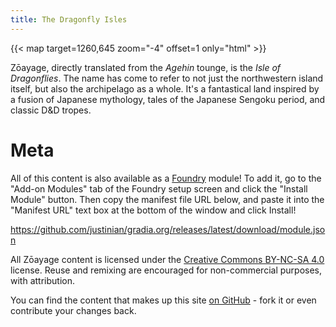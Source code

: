 ```yaml
---
title: The Dragonfly Isles
---
```


{{< map target=1260,645 zoom="-4" offset=1 only="html" >}}

Zōayage, directly translated from the _Agehin_ tounge, is the _Isle of
Dragonflies_. The name has come to refer to not just the northwestern island
itself, but also the archipelago as a whole. It's a fantastical land inspired
by a fusion of Japanese mythology, tales of the Japanese Sengoku period, and
classic D&D tropes.

# Meta

All of this content is also available as a [Foundry][] module! To add it, go to the
"Add-on Modules" tab of the Foundry setup screen and click the "Install Module"
button. Then copy the manifest file URL below, and paste it into the "Manifest URL"
text box at the bottom of the window and click Install!

https://github.com/justinian/gradia.org/releases/latest/download/module.json

[Foundry]: https://foundryvtt.com

All Zōayage content is licensed under the [Creative Commons BY-NC-SA 4.0][cc]
license. Reuse and remixing are encouraged for non-commercial purposes, with
attribution.

You can find the content that makes up this site [on GitHub][gh] - fork it or
even contribute your changes back.

[cc]: https://creativecommons.org/licenses/by-nc-sa/4.0/
[gh]: https://github.com/justinian/zoayage.gradia.org
